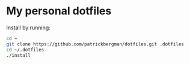 # My personal dotfiles

Install by running:

```bash
cd ~
git clone https://github.com/patrickbergman/dotfiles.git .dotfiles
cd ~/.dotfiles
./install
```

